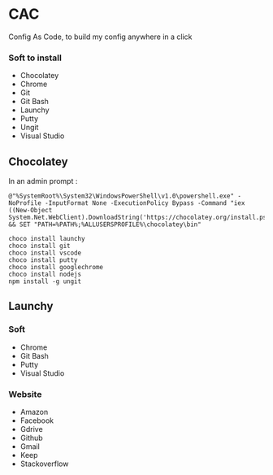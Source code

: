 # CAC
Config As Code, to build my config anywhere in a click

### Soft to install 
* Chocolatey
* Chrome
* Git
* Git Bash
* Launchy
* Putty
* Ungit
* Visual Studio

## Chocolatey
In an admin prompt :
```
@"%SystemRoot%\System32\WindowsPowerShell\v1.0\powershell.exe" -NoProfile -InputFormat None -ExecutionPolicy Bypass -Command "iex ((New-Object System.Net.WebClient).DownloadString('https://chocolatey.org/install.ps1'))" && SET "PATH=%PATH%;%ALLUSERSPROFILE%\chocolatey\bin"

choco install launchy
choco install git
choco install vscode
choco install putty
choco install googlechrome
choco install nodejs
npm install -g ungit
```
## Launchy
### Soft
* Chrome
* Git Bash
* Putty
* Visual Studio

### Website
* Amazon
* Facebook
* Gdrive
* Github
* Gmail
* Keep
* Stackoverflow

